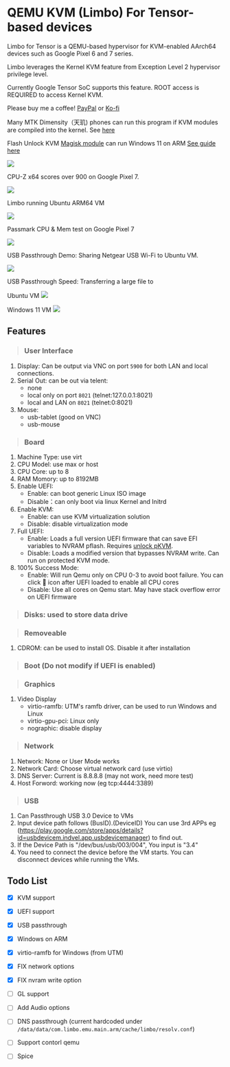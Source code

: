 # QEMU KVM (Limbo) For Tensor-based devices 

Limbo for Tensor is a QEMU-based hypervisor for KVM-enabled AArch64 devices such as Google Pixel 6 and 7 series.

Limbo leverages the Kernel KVM feature from Exception Level 2 hypervisor privilege level.

Currently Google Tensor SoC supports this feature. ROOT access is REQUIRED to access Kernel KVM.

Please buy me a coffee! [PayPal](https://www.paypal.com/donate/?business=UZAK3WFV233ML&no_recurring=0&item_name=Help+me+build+more+project%21&currency_code=USD) or [Ko-fi](https://Ko-fi.com/wasdwasd0105)


Many MTK Dimensity（天玑) phones can run this program if KVM modules are compiled into the kernel. See [here](https://www.bilibili.com/video/BV17k4y1E7W7/)

Flash Unlock KVM [Magisk module](https://github.com/wasdwasd0105/limbo_tensor/releases/download/v0.5.0/unlock_kvm_magisk.zip) can run Windows 11 on ARM [See guide here](https://github.com/wasdwasd0105/limbo_tensor/blob/master/docs/windows11arm.md)

![](https://github.com/wasdwasd0105/limbo_tensor/blob/master/pics/win11arm.png?raw=true)

CPU-Z x64 scores over 900 on Google Pixel 7.

![](https://github.com/wasdwasd0105/limbo_tensor/blob/master/pics/win11_cpuz_x64.png?raw=true)

Limbo running Ubuntu ARM64 VM

![](https://github.com/wasdwasd0105/limbo_tensor/blob/master/pics/Screenshot_20221024-022640.png?raw=true)

Passmark CPU & Mem test on Google Pixel 7

![](https://github.com/wasdwasd0105/limbo_tensor/blob/master/pics/passmark_8cores.png?raw=true)

USB Passthrough Demo: Sharing Netgear USB Wi-Fi to Ubuntu VM.

![](https://github.com/wasdwasd0105/limbo_tensor/blob/master/pics/usb_demo.png?raw=true)



USB Passthrough Speed: Transferring a large file to

Ubuntu VM
![](https://github.com/wasdwasd0105/limbo_tensor/blob/master/pics/usb_demo2.png?raw=true)

Windows 11 VM
![](https://github.com/wasdwasd0105/limbo_tensor/blob/master/pics/usb_demo_win11.png?raw=true)

## Features

>### User Interface 
1. Display: Can be output via VNC on port `5900` for both LAN and local connections.
2. Serial Out: can be out via telent:
    - none
    - local only on port `8021` (telnet:127.0.0.1:8021)
    - local and LAN on `8021` (telnet:0:8021)
3. Mouse:
   - usb-tablet (good on VNC)
   - usb-mouse

>### Board 
1. Machine Type: use virt
2. CPU Model: use max or host
3. CPU Core: up to 8
4. RAM Momory: up to 8192MB
5. Enable UEFI:
   - Enable: can boot generic Linux ISO image
   - Disable：can only boot via linux Kernel and Initrd
6. Enable KVM:
   - Enable: can use KVM virtualization solution
   - Disable: disable virtualization mode
7. Full UEFI:
   - Enable: Loads a full version UEFI firmware that can save EFI variables to NVRAM pflash. Requires [unlock pKVM](https://github.com/wasdwasd0105/limbo_tensor/blob/master/docs/unlock-pkvm.md).
   - Disable: Loads a modified version that bypasses NVRAM write. Can run on protected KVM mode.
8. 100% Success Mode:
   - Enable: Will run Qemu only on CPU 0-3 to avoid boot failure. You can click 🚀 icon after UEFI loaded to enable all CPU cores
   - Disable: Use all cores on Qemu start. May have stack overflow error on UEFI firmware

>### Disks: used to store data drive

>### Removeable 
1. CDROM: can be used to install OS. Disable it after installation

>### Boot (Do not modify if UEFI is enabled)

>### Graphics
1. Video Display
    - virtio-ramfb: UTM's ramfb driver, can be used to run Windows and Linux
    - virtio-gpu-pci: Linux only
    - nographic: disable display

>### Network
1. Network: None or User Mode works
2. Network Card: Choose virtual network card (use virtio)
3. DNS Server: Current is 8.8.8.8 (may not work, need more test)
4. Host Forword: working now (eg tcp:4444:3389)

>### USB
1. Can Passthrough USB 3.0 Device to VMs
2. Input device path follows (BusID).(DeviceID) You can use 3rd APPs eg (https://play.google.com/store/apps/details?id=usbdevicem.indvel.app.usbdevicemanager) to find out.
3. If the Device Path is "/dev/bus/usb/003/004", You input is "3.4"
4. You need to connect the device before the VM starts. You can disconnect devices while running the VMs.


## Todo List
- [x] KVM support
- [x] UEFI support
- [x] USB passthrough
- [x] Windows on ARM
- [x] virtio-ramfb for Windows (from UTM)
- [x] FIX network options
- [x] FIX nvram write option
- [ ] GL support
- [ ] Add Audio options
- [ ] DNS passthrough (current hardcoded under `/data/data/com.limbo.emu.main.arm/cache/limbo/resolv.conf`)
- [ ] Support contorl qemu
- [ ] Spice 


